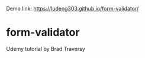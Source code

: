 Demo link:
https://ludeng303.github.io/form-validator/

# form-validator
Udemy tutorial by Brad Traversy
